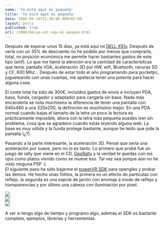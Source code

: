 ```yaml
---
name: 'Ya está aquí mi pequeña'
title: 'Ya está aquí mi pequeña'
date: 2006-04-10T21:30:00.000+02:00
layout: post2
published: true
url: /2006/04/ya-est-aqu-mi-pequea.html
---
```


Después de esperar unos 15 días, ya está aquí mi [DELL X51v](http://www1.euro.dell.com/content/products/productdetails.aspx/axim_x51v?c=es&cs=esdhs1&l=es&s=dhs). Después de verla con un 35% de descuento no he podido por menos que comprarla, total, mi posición económica me permite hacer bastantes gastos de este tipo (snif). Lo que me llamó la atención era la cantidad de caracterísitcas que tenía: pantalla VGA, aceleración 3D por HW, wifi, Bluetooth, ranuras SD y CF, 600 Mhz... Después de estar todo el año programando para pocketpc, jugueteando con unas cuantas, me apetecía tener una potente para hacer alguna cosa.  
  
El coste total ha sido de 300€, incluídos gastos de envío e incluyen PDA, base, funda, cargador y adaptador para cargarla sin base. Nada más encenderla se nota muchísimo la diferencia de tener una pantalla con 640x480 a una 320x200, la definición es muchísimo mejor. En una PDA normal cuando bajas el tamaño de la letra un poco la lectura es prácticamente imposible, ahora con la letra más pequeña puedes leer sin problema, cosa que se agradece cuando estás leyendo alguna web. La base es muy sólida y la funda protege bastante, aunque he leído que jode la pantalla (¿?).  
  
Pasando a la parte interesante, la aceleración 3D. Pensé que sería una aceleración por suave, pero no lo es tanto. Lo primero que probé fue un juego de rally que viene en el CD, [GeoRally](http://www.clickgamer.com/moreinfo.htm?pid=1701&section=PPC) y la verdad te quedas con los ojos como platos viendo como se mueve eso. Tal vez sea porque aún no he visto ninguna PSP :).  
El siguiente paso ha sido bajarme el [powerVR SDK](http://www.pvrdev.com/Pub/MBX/) para opengles y probar las demos. He hecho unas fotitos, la primera es un efecto de partículas con reflejo, la segunda es una espcie de jarrón con envmap a modo de reflejo y transparencias y por último una cabeza con iluminación por pixel.  
  
[![](http://static.flickr.com/44/126530232_63e972d483.jpg)](http://static.flickr.com/44/126530232_63e972d483.jpg)  
[![](http://static.flickr.com/47/126532745_ed10bdb169.jpg)](http://static.flickr.com/47/126532745_ed10bdb169.jpg)  
[![](http://static.flickr.com/45/126532744_e1ee02f4d8.jpg?v=0)](http://static.flickr.com/45/126532744_e1ee02f4d8.jpg?v=0)  
  
A ver si tengo algo de tiempo y programo algo, además el SDK es bastante completo, ejemplos, librerías y herramientas.